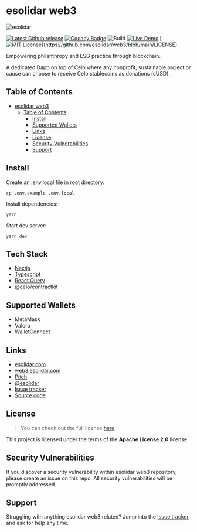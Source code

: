 # esolidar web3

![esolidar](https://static.esolidar.com/frontend/assets/web3-social-share.png)

[![Latest Github release](https://img.shields.io/github/release/Martinsos/edlib.svg)](https://github.com/esolidar/web3/releases/latest)
[![Codacy Badge](https://app.codacy.com/project/badge/Grade/31c7e814239047ccb71c98b61a97be12)](https://www.codacy.com/gh/esolidar/web3/dashboard?utm_source=github.com&utm_medium=referral&utm_content=esolidar/web3&utm_campaign=Badge_Grade)
![Build](https://github.com/esolidar/web3/actions/workflows/main.yml/badge.svg)
[![Live Demo](https://img.shields.io/badge/demo-online-green.svg)](https://web3.testesolidar.com)
[![MIT License](https://img.shields.io/apm/l/atomic-design-ui.svg?)](https://github.com/esolidar/web3/blob/main/LICENSE)

Empowering philanthropy and ESG practice through blockchain.

A dedicated Dapp on top of Celo where any nonprofit, sustainable project or cause can choose to receive Celo stablecoins as donations (cUSD).

## Table of Contents

- [esolidar web3](#esolidar-web3)
  - [Table of Contents](#table-of-contents)
    - [Install](#install)
    - [Supported Wallets](#supported-wallets)
    - [Links](#links)
    - [License](#license)
    - [Security Vulnerabilities](#security-vulnerabilities)
    - [Support](#support)

## Install

Create an .env.local file in root directory:

```
cp .env.example .env.local
```

Install dependencies:

```
yarn
```

Start dev server:

```
yarn dev
```

## Tech Stack

- [Nextjs](https://nextjs.org/docs)
- [Typescript](https://www.typescriptlang.org/)
- [React Query](https://react-query.tanstack.com/)
- [@celo/contractkit](https://docs.celo.org/developer-guide/contractkit)

## Supported Wallets

- MetaMask
- Valora
- WalletConnect

## Links

- [esolidar.com](https://www.esolidar.com)
- [web3.esolidar.com](https://web3.esolidar.com)
- [Pitch](https://pitch.com/public/2b1f2641-fea9-4406-a1b7-0b116a125fd0)
- [@esolidar](https://twitter.com/esolidar)
- [Issue tracker](https://github.com/esolidar/web3/issues)
- [Source code](https://github.com/esolidar/web3)

## License

> You can check out the full license [here](https://github.com/esolidar/web3/blob/main/LICENSE)

This project is licensed under the terms of the **Apache License 2.0** license.

## Security Vulnerabilities

If you discover a security vulnerability within esolidar web3 repository, please create an issue on this repo. All security vulnerabilities will be promptly addressed.

## Support

Struggling with anything esolidar web3 related? Jump into the [Issue tracker](https://github.com/esolidar/web3/issues) and ask for help any time.
